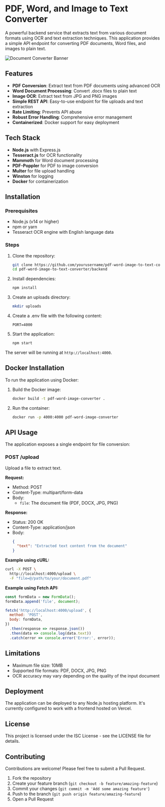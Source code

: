 # PDF, Word, and Image to Text Converter

A powerful backend service that extracts text from various document formats using OCR and text extraction techniques. This application provides a simple API endpoint for converting PDF documents, Word files, and images to plain text.

![Document Converter Banner](https://via.placeholder.com/800x200?text=Document+to+Text+Converter)

## Features

- **PDF Conversion**: Extract text from PDF documents using advanced OCR
- **Word Document Processing**: Convert .docx files to plain text
- **Image OCR**: Extract text from JPG and PNG images
- **Simple REST API**: Easy-to-use endpoint for file uploads and text extraction
- **Rate Limiting**: Prevents API abuse
- **Robust Error Handling**: Comprehensive error management
- **Containerized**: Docker support for easy deployment

## Tech Stack

- **Node.js** with Express.js
- **Tesseract.js** for OCR functionality
- **Mammoth** for Word document processing
- **PDF-Poppler** for PDF to image conversion
- **Multer** for file upload handling
- **Winston** for logging
- **Docker** for containerization

## Installation

### Prerequisites

- Node.js (v14 or higher)
- npm or yarn
- Tesseract OCR engine with English language data

### Steps

1. Clone the repository:
   ```bash
   git clone https://github.com/yourusername/pdf-word-image-to-text-converter.git
   cd pdf-word-image-to-text-converter/backend
   ```

2. Install dependencies:
   ```bash
   npm install
   ```

3. Create an uploads directory:
   ```bash
   mkdir uploads
   ```

4. Create a .env file with the following content:
   ```
   PORT=4000
   ```

5. Start the application:
   ```bash
   npm start
   ```

The server will be running at `http://localhost:4000`.

## Docker Installation

To run the application using Docker:

1. Build the Docker image:
   ```bash
   docker build -t pdf-word-image-converter .
   ```

2. Run the container:
   ```bash
   docker run -p 4000:4000 pdf-word-image-converter
   ```

## API Usage

The application exposes a single endpoint for file conversion:

### POST /upload

Upload a file to extract text.

**Request:**
- Method: POST
- Content-Type: multipart/form-data
- Body:
  - `file`: The document file (PDF, DOCX, JPG, PNG)

**Response:**
- Status: 200 OK
- Content-Type: application/json
- Body:
  ```json
  {
    "text": "Extracted text content from the document"
  }
  ```

**Example using cURL:**
```bash
curl -X POST \
  http://localhost:4000/upload \
  -F "file=@/path/to/your/document.pdf"
```

**Example using Fetch API:**
```javascript
const formData = new FormData();
formData.append('file', document);

fetch('http://localhost:4000/upload', {
  method: 'POST',
  body: formData,
})
  .then(response => response.json())
  .then(data => console.log(data.text))
  .catch(error => console.error('Error:', error));
```

## Limitations

- Maximum file size: 10MB
- Supported file formats: PDF, DOCX, JPG, PNG
- OCR accuracy may vary depending on the quality of the input document

## Deployment

The application can be deployed to any Node.js hosting platform. It's currently configured to work with a frontend hosted on Vercel.

## License

This project is licensed under the ISC License - see the LICENSE file for details.

## Contributing

Contributions are welcome! Please feel free to submit a Pull Request.

1. Fork the repository
2. Create your feature branch (`git checkout -b feature/amazing-feature`)
3. Commit your changes (`git commit -m 'Add some amazing feature'`)
4. Push to the branch (`git push origin feature/amazing-feature`)
5. Open a Pull Request 